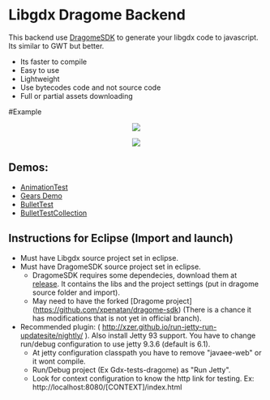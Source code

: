 # Libgdx Dragome Backend
This backend use [DragomeSDK](https://github.com/dragome/dragome-sdk) to generate your libgdx code to javascript. Its similar to GWT but better.
* Its faster to compile
* Easy to use
* Lightweight
* Use bytecodes code and not source code
* Full or partial assets downloading 

#Example
<p align="center"><img src="http://i.imgur.com/r3c3lhX.gif"/></p>
<p align="center"><img src="http://i.imgur.com/0LWcHQF.gif"/></p>


## Demos:
* [AnimationTest](http://xpenatan.github.io/gdx-dragome-backend/index.html?AnimationTest) 
* [Gears Demo](http://xpenatan.github.io/gdx-dragome-backend/index.html?Gears)
* [BulletTest](http://xpenatan.github.io/gdx-dragome-backend/index.html?BulletTest)
* [BulletTestCollection](http://xpenatan.github.io/gdx-dragome-backend/index.html?BulletCollection)

## Instructions for Eclipse (Import and launch)
* Must have Libgdx source project set in eclipse.
* Must have DragomeSDK source project set in eclipse.
  * DragomeSDK requires some dependecies, download them at [release](https://github.com/xpenatan/gdx-dragome-backend/releases). It contains the libs and the project settings (put in dragome source folder and import).
  * May need to have the forked [Dragome project] (https://github.com/xpenatan/dragome-sdk) (There is a chance it has modifications that is not yet in official branch).
* Recommended plugin: ( http://xzer.github.io/run-jetty-run-updatesite/nightly/ ). Also install Jetty 93 support. You have to change run/debug configuration to use jetty 9.3.6 (default is 6.1). 
  * At jetty configuration classpath you have to remove "javaee-web" or it wont compile.
  * Run/Debug project (Ex Gdx-tests-dragome) as "Run Jetty".
  * Look for context configuration to know the http link for testing. Ex: http://localhost:8080/[CONTEXT]/index.html


